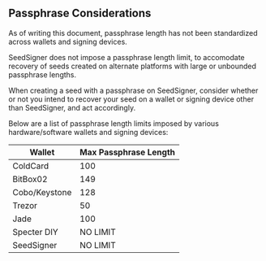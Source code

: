 ## Passphrase Considerations

As of writing this document, passphrase length has not been standardized across wallets and signing devices.

SeedSigner does not impose a passphrase length limit, to accomodate recovery of seeds created on alternate platforms with large or unbounded passphrase lengths.

When creating a seed with a passphrase on SeedSigner, consider whether or not you intend to recover your seed on a wallet or signing device other than SeedSigner, and act accordingly. 

Below are a list of passphrase length limits imposed by various hardware/software wallets and signing devices:

| Wallet       | Max Passphrase Length |
|--------------|------------------------|
| ColdCard     | 100              |
| BitBox02      | 149         |
| Cobo/Keystone | 128 |
| Trezor | 50 |
| Jade | 100 |
| Specter DIY | NO LIMIT |
| SeedSigner | NO LIMIT |

